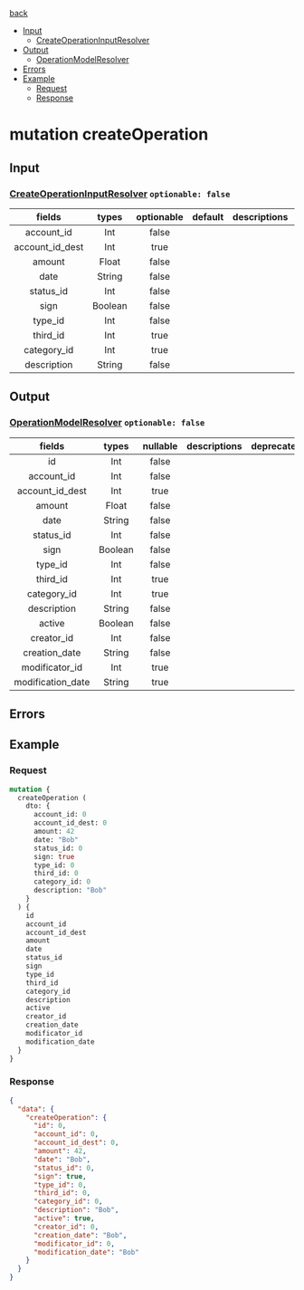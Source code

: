[back](../tableOfContent.md)
* [Input](#input)
  * [CreateOperationInputResolver](#createoperationinputresolver-optionable-false)
* [Output](#output)
  * [OperationModelResolver](#operationmodelresolver-optionable-false)
* [Errors](#errors)
* [Example](#example)
  * [Request](#request)
  * [Response](#response)

# mutation createOperation
 
## Input
### [CreateOperationInputResolver](../assets/inputs/createoperationinputresolver.md) `optionable: false`
| fields |types |optionable |default |descriptions |deprecated |
| :----:  |:---:  |:--------:  |:-----:  |:----------:  |:--------:  |
| account_id |Int |false | | | |
| account_id_dest |Int |true | | | |
| amount |Float |false | | | |
| date |String |false | | | |
| status_id |Int |false | | | |
| sign |Boolean |false | | | |
| type_id |Int |false | | | |
| third_id |Int |true | | | |
| category_id |Int |true | | | |
| description |String |false | | | 

## Output
### [OperationModelResolver](../assets/types/operationmodelresolver.md) `optionable: false`
| fields |types |nullable |descriptions |deprecated |
| :----:  |:---:  |:--------:  |:----------:  |:--------:  |
| id |Int |false | | |
| account_id |Int |false | | |
| account_id_dest |Int |true | | |
| amount |Float |false | | |
| date |String |false | | |
| status_id |Int |false | | |
| sign |Boolean |false | | |
| type_id |Int |false | | |
| third_id |Int |true | | |
| category_id |Int |true | | |
| description |String |false | | |
| active |Boolean |false | | |
| creator_id |Int |false | | |
| creation_date |String |false | | |
| modificator_id |Int |true | | |
| modification_date |String |true | | 

## Errors
## Example
### Request
```graphql
mutation {
  createOperation (
    dto: {
      account_id: 0
      account_id_dest: 0
      amount: 42
      date: "Bob"
      status_id: 0
      sign: true
      type_id: 0
      third_id: 0
      category_id: 0
      description: "Bob"
    }
  ) {
    id
    account_id
    account_id_dest
    amount
    date
    status_id
    sign
    type_id
    third_id
    category_id
    description
    active
    creator_id
    creation_date
    modificator_id
    modification_date
  }
}
```
### Response
```json
{
  "data": {
    "createOperation": {
      "id": 0,
      "account_id": 0,
      "account_id_dest": 0,
      "amount": 42,
      "date": "Bob",
      "status_id": 0,
      "sign": true,
      "type_id": 0,
      "third_id": 0,
      "category_id": 0,
      "description": "Bob",
      "active": true,
      "creator_id": 0,
      "creation_date": "Bob",
      "modificator_id": 0,
      "modification_date": "Bob"
    }
  }
}
```